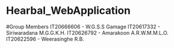 # Hearbal_WebApplication
#Group Members
IT20666606 - W.G.S.S Gamage
IT20617332 - Siriwaradana M.G.G.K.H.
IT20626792 - Amarakoon A.R.W.M.M.L.O.
IT20622596 - Weerasinghe R.B.
